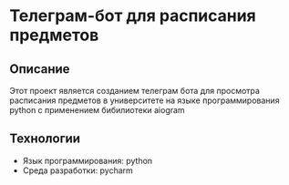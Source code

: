 # Телеграм-бот для расписания предметов

## Описание
Этот проект является созданием телеграм бота для просмотра расписания предметов в университете на языке программирования python с применением бибилиотеки aiogram

## Технологии
- Язык программирования: python
- Среда разработки: pycharm

